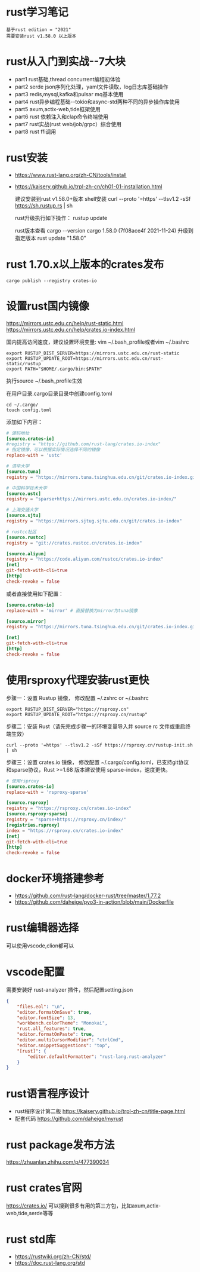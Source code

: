 # rust学习笔记

    基于rust edition = "2021" 
    需要安装rust v1.58.0 以上版本

# rust从入门到实战--7大块

- part1 rust基础,thread concurrent编程初体验
- part2 serde json序列化处理，yaml文件读取，log日志库基础操作
- part3 redis,mysql,kafka和pulsar mq基本使用
- part4 rust异步编程基础--tokio和async-std两种不同的异步操作库使用
- part5 axum,actix-web,tide框架使用
- part6 rust 依赖注入和clap命令终端使用
- part7 rust实战(rust web/job/grpc）综合使用
- part8 rust ffi调用

# rust安装

- https://www.rust-lang.org/zh-CN/tools/install
- https://kaisery.github.io/trpl-zh-cn/ch01-01-installation.html

  建议安装到rust v1.58.0+版本
  shell安装
  curl --proto '=https' --tlsv1.2 -sSf https://sh.rustup.rs | sh
  
  rust升级执行如下操作：
  rustup update

  rust版本查看
  cargo --version
  cargo 1.58.0 (7f08ace4f 2021-11-24)
  升级到指定版本 rust update "1.58.0"

# rust 1.70.x以上版本的crates发布

```shell
cargo publish --registry crates-io
```

# 设置rust国内镜像
https://mirrors.ustc.edu.cn/help/rust-static.html
https://mirrors.ustc.edu.cn/help/crates.io-index.html

国内提高访问速度，建议设置环境变量: vim ~/.bash_profile或者vim ~/.bashrc
```shell
export RUSTUP_DIST_SERVER=https://mirrors.ustc.edu.cn/rust-static
export RUSTUP_UPDATE_ROOT=https://mirrors.ustc.edu.cn/rust-static/rustup
export PATH="$HOME/.cargo/bin:$PATH"
```
执行source ~/.bash_profile生效

在用户目录.cargo目录目录中创建config.toml
```shell
cd ~/.cargo/
touch config.toml
```
添加如下内容：
```toml
# 源码地址
[source.crates-io]
#registry = "https://github.com/rust-lang/crates.io-index"
# 指定镜像，可以根据实际情况选择不同的镜像
replace-with = 'ustc'

# 清华大学
[source.tuna]
registry = "https://mirrors.tuna.tsinghua.edu.cn/git/crates.io-index.git"

# 中国科学技术大学
[source.ustc]
registry = "sparse+https://mirrors.ustc.edu.cn/crates.io-index/"

# 上海交通大学
[source.sjtu]
registry = "https://mirrors.sjtug.sjtu.edu.cn/git/crates.io-index"

# rustcc社区
[source.rustcc]
registry = "git://crates.rustcc.cn/crates.io-index"

[source.aliyun]
registry = "https://code.aliyun.com/rustcc/crates.io-index"
[net]
git-fetch-with-cli=true
[http]
check-revoke = false
```
或者直接使用如下配置：
```toml
[source.crates-io]
replace-with = 'mirror' # 直接替换为mirror为tuna镜像

[source.mirror]
registry = "https://mirrors.tuna.tsinghua.edu.cn/git/crates.io-index.git"

[net]
git-fetch-with-cli=true
[http]
check-revoke = false
```

# 使用rsproxy代理安装rust更快
步骤一：设置 Rustup 镜像， 修改配置 ~/.zshrc or ~/.bashrc
```shell
export RUSTUP_DIST_SERVER="https://rsproxy.cn"
export RUSTUP_UPDATE_ROOT="https://rsproxy.cn/rustup"
```
步骤二：安装 Rust（请先完成步骤一的环境变量导入并 source rc 文件或重启终端生效）
```shell
curl --proto '=https' --tlsv1.2 -sSf https://rsproxy.cn/rustup-init.sh | sh
```

步骤三：设置 crates.io 镜像， 修改配置 ~/.cargo/config.toml，已支持git协议和sparse协议，Rust >=1.68 版本建议使用 sparse-index，速度更快。
```toml
# 使用rsproxy
[source.crates-io]
replace-with = 'rsproxy-sparse'

[source.rsproxy]
registry = "https://rsproxy.cn/crates.io-index"
[source.rsproxy-sparse]
registry = "sparse+https://rsproxy.cn/index/"
[registries.rsproxy]
index = "https://rsproxy.cn/crates.io-index"
[net]
git-fetch-with-cli=true
[http]
check-revoke = false
```

# docker环境搭建参考
- https://github.com/rust-lang/docker-rust/tree/master/1.77.2
- https://github.com/daheige/pyo3-in-action/blob/main/Dockerfile

# rust编辑器选择

可以使用vscode,clion都可以

# vscode配置

需要安装好 rust-analyzer 插件，然后配置setting.json

``` json
{
    "files.eol": "\n",
    "editor.formatOnSave": true,
    "editor.fontSize": 13,
    "workbench.colorTheme": "Monokai",
    "rust.all_features": true,
    "editor.formatOnPaste": true,
    "editor.multiCursorModifier": "ctrlCmd",
    "editor.snippetSuggestions": "top",
    "[rust]": {
        "editor.defaultFormatter": "rust-lang.rust-analyzer"
    }
}
```

# rust语言程序设计

- rust程序设计第二版 https://kaisery.github.io/trpl-zh-cn/title-page.html
- 配套代码 https://github.com/daheige/myrust

# rust package发布方法

https://zhuanlan.zhihu.com/p/477390034

# rust crates官网

https://crates.io/
可以搜到很多有用的第三方包，比如axum,actix-web,tide,serde等等

# rust std库

- https://rustwiki.org/zh-CN/std/
- https://doc.rust-lang.org/std
